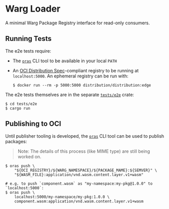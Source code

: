# Warg Loader

A minimal Warg Package Registry interface for read-only consumers.

## Running Tests

The e2e tests require:
- The [`oras`](https://github.com/oras-project/oras) CLI tool to be available in
  your local `PATH`
- An [OCI Distribution Spec](https://github.com/opencontainers/distribution-spec)-compliant
  registry to be running at `localhost:5000`. An ephemeral registry can be run with:

  ```console
  $ docker run --rm -p 5000:5000 distribution/distribution:edge
  ```

The e2e tests themselves are in the separate [`tests/e2e`](./tests/e2e/) crate:

```console
$ cd tests/e2e
$ cargo run
```

## Publishing to OCI

Until publisher tooling is developed, the [`oras`](https://github.com/oras-project/oras)
CLI tool can be used to publish packages:

> Note: The details of this process (like MIME type) are still being worked on.

```console
$ oras push \
    "${OCI_REGISTRY}/${WARG_NAMESPACE}/${PACKAGE_MAME}:${SEMVER}" \
    "${WASM_FILE}:application/vnd.wasm.content.layer.v1+wasm"

# e.g. to push `component.wasm` as "my-namespace:my-pkg@1.0.0" to `localhost:5000`:
$ oras push \
    localhost:5000/my-namespace/my-pkg:1.0.0 \
    component.wasm:application/vnd.wasm.content.layer.v1+wasm
```